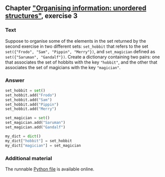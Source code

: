## Chapter ["Organising information: unordered structures"](https://comp-think.github.io/book/07.pdf), exercise 3

### Text
Suppose to organise some of the elements in the set returned by the second exercise in two different sets: `set_hobbit` that refers to the set `set({"Frodo", "Sam", "Pippin", "Merry"})`, and `set_magician` defined as `set({"Saruman", "Gandalf"})`. Create a dictionary containing two pairs: one that associates the set of hobbits with the key `"hobbit"`, and the other that associates the set of magicians with the key `"magician"`. 

### Answer
```python
set_hobbit = set()
set_hobbit.add("Frodo")
set_hobbit.add("Sam")
set_hobbit.add("Pippin")
set_hobbit.add("Merry")

set_magician = set()
set_magician.add("Saruman")
set_magician.add("Gandalf")

my_dict = dict()
my_dict["hobbit"] = set_hobbit
my_dict["magician"] = set_magician
```

### Additional material
The runnable [Python file](exercise_3.py) is available online.